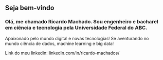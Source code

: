 ## Seja bem-vindo

### Olá, me chamado Ricardo Machado. Sou engenheiro e bacharel em ciência e tecnologia pela Universidade Federal do ABC.

Apaixonado pelo mundo digital e novas tecnologias! Se aventurando no mundo ciência de dados, machine learning e big data!

Link do meu linkedin: linkedin.com/in/ricardo-machados/

